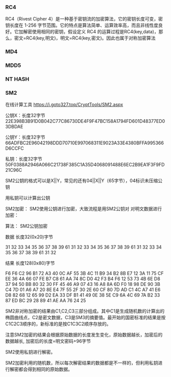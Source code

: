 ### RC4
RC4（Rivest Cipher 4）是一种基于密钥流的加密算法，它的密钥长度可变，密钥长度在 1-256 字节范围。它的特点是算法简单、运算效率高，而且非线性度良好。它加解密使用相同的密钥，假设定义 RC4 的运算过程是RC4(key,data)，那么，密文=RC4(key,明文)，明文=RC4(key,密文)。因此也属于对称加密算法

### MD4

### MDD5

### NT HASH


### SM2
在线计算工具  https://i.goto327.top/CryptTools/SM2.aspx

公钥X：长度32字节 22E398B3B91D0B042C77C86730DE4F9F47BC158A1794FD601D48377ED03DBDAE

公钥Y：长度32字节 66ADFBC2E96042198DDD70710E997068311E9023A33E4380BFFA995366D6CCFC

私钥：长度32字节 50F0388A2946A066C21738F385C1A35D4068091488E6EC2B9EA1F3F9FD21C96C

SM2公钥的格式可以是X||Y，常见的还有04||X||Y（65字节），04标识未压缩公钥

用私钥可以计算出公钥



SM2加密：
SM2使用公钥进行加密，大致流程是用SM2公钥对 对明文数据进行加密：

算法： SM2公钥加密

数据 长度32(0x20)字节

31 32 33 34 35 36 37 38 39 61 31 32 33 34 35 36 37 38 39 61 31 32 33 34 35 36 37 38 39 61 31 32

结果 长度128(0x80)字节

F6 F6 C2 96 B1 72 A3 40 0C AF 55 3B 4C 11 B9 34 B2 8B E7 12 3A 11 75 CF EE 36 4A 66 07 FE B7 C8 61 AA 74 8C D0 42 F3 B4 F6 12 53 73 4B 6E D8 37 94 50 BB 80 32 30 FF 45 46 A9 07 43 16 A8 8A 6D F0 18 98 DE 90 3B C4 7D 01 A6 A7 20 8E E4 7F 55 2F 30 2E 60 CF 80 7D AD C1 4C A7 41 E6 D8 82 68 12 65 99 D2 EA 33 DF B1 41 49 0E 38 5E C9 6A 4C 69 7A B2 33 87 ED BC 29 28 89 41 AE AA 76 24 25

SM2非对称加密的结果由C1,C2,C3三部分组成。其中C1是生成随机数的计算出的椭圆曲线点，C2是密文数据，C3是SM3的摘要值。最开始的国密标准的结果是按C1C2C3顺序的，新标准的是按C1C3C2顺序存放的。

注意SM2加密的结果会根据原始数据的长度发生变化，原始数据越长，加密后的数据越长, 加密后的长度=明文密码+96字节

SM2使用私钥进行解密。

SM2加密利用的随机数，所以每次解密结果的数据都是不一样的，但利用私钥进行解密都会得到相同的原始数据。




